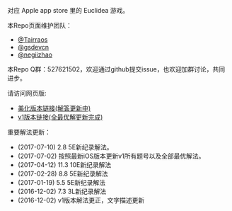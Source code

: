 对应 Apple app store 里的 Euclidea 游戏。

本Repo页面维护团队：  
- [@Tairraos](https://github.com/tairraos)  
- [@gsdevcn](https://github.com/gsdevcn)  
- [@negiizhao](https://github.com/negiizhao) 

本Repo Q群：527621502，欢迎通过github提交issue，也欢迎加群讨论，共同进步。  

请访问网页版:
- [美化版本链接(解答更新中)](https://mathsfans.github.io/Euclidea/)  
- [v1版本链接(全最优解更新完成)](https://mathsfans.github.io/Euclidea/v1/)  

重要解法更新：
- (2017-07-10) 2.8 5E新纪录解法。 
- (2017-07-02) 按照最新iOS版本更新v1所有题号以及全部最优解法。  
- (2017-04-12) 11.3 10E新纪录解法  
- (2017-02-28) 8.8 5E新纪录解法  
- (2017-01-19) 5.5 5E新纪录解法  
- (2016-12-02) 7.3 3L新纪录解法  
- (2016-12-02) v1版本解法更正，文字描述更新  